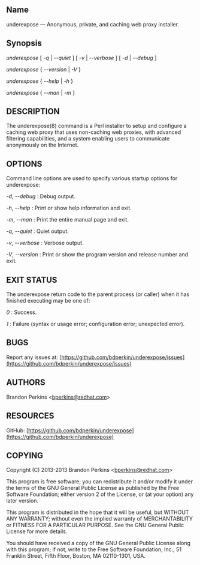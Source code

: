 
Name
----

underexpose — Anonymous, private, and caching web proxy installer.

Synopsis
--------

*underexpose* [ *-q* | *--quiet* ] [ *-v* | *--verbose* ]
[ *-d* | *--debug* ]

*underexpose* { *--version* | *-V* }

*underexpose* { *--help* | *-h* }

*underexpose* { *--man* | *-m* }

DESCRIPTION
-----------

The underexpose(8) command is a Perl installer to setup and configure a
caching web proxy that uses non-caching web proxies, with advanced
filtering capabilities, and a system enabling users to communicate
anonymously on the Internet.

OPTIONS
-------

Command line options are used to specify various startup options for
underexpose:


 *-d*, *--debug* 
:   Debug output.

 *-h*, *--help* 
:   Print or show help information and exit.

 *-m*, *--man* 
:   Print the entire manual page and exit.

 *-q*, *--quiet* 
:   Quiet output.

 *-v*, *--verbose* 
:   Verbose output.

 *-V*, *--version* 
:   Print or show the program version and release number and exit.

EXIT STATUS
-----------

The underexpose return code to the parent process (or caller) when it
has finished executing may be one of:


 *0* 
:   Success.

 *1* 
:   Failure (syntax or usage error; configuration error; unexpected
    error).

BUGS
----

Report any issues at:
[https://github.com/bdperkin/underexpose/issues](https://github.com/bdperkin/underexpose/issues)

AUTHORS
-------

Brandon Perkins \<[bperkins@redhat.com](mailto:bperkins@redhat.com)\>

RESOURCES
---------

GitHub:
[https://github.com/bdperkin/underexpose](https://github.com/bdperkin/underexpose)

COPYING
-------

Copyright (C) 2013-2013 Brandon Perkins
\<[bperkins@redhat.com](mailto:bperkins@redhat.com)\>

This program is free software; you can redistribute it and/or modify it
under the terms of the GNU General Public License as published by the
Free Software Foundation; either version 2 of the License, or (at your
option) any later version.

This program is distributed in the hope that it will be useful, but
WITHOUT ANY WARRANTY; without even the implied warranty of
MERCHANTABILITY or FITNESS FOR A PARTICULAR PURPOSE. See the GNU General
Public License for more details.

You should have received a copy of the GNU General Public License along
with this program; if not, write to the Free Software Foundation, Inc.,
51 Franklin Street, Fifth Floor, Boston, MA 02110-1301, USA.
